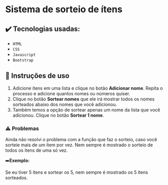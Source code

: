 # Sistema de sorteio de ítens

## ✔️ Tecnologias usadas:
- ``HTML``
- ``CSS``
- ``Javascript``
- ``Bootstrap``

## 🔨 Instruções de uso

1. Adicione ítens em uma lista e clique no botão **Adicionar nome**. Repita o processo e adicione quantos nomes ou números quiser.
2. Clique no botão **Sortear nomes** que ele irá mostrar todos os nomes sorteados abaixo dos nomes que você adicionou.
3. Também temos a opção de sortear apenas um nome da lista que você adicionou. Clique no botão **Sortear 1 nome**.

### ⚠️ Problemas
Ainda não resolvi o problema com a função que faz o sorteio, caso você sorteie mais de um ítem por vez. Nem sempre é mostrado o sorteio de todos os ítens de uma só vez. 

➡️**Exemplo:**

Se eu tiver 5 ítens e sortear os 5, nem sempre é mostrado os 5 ítens sorteados.
